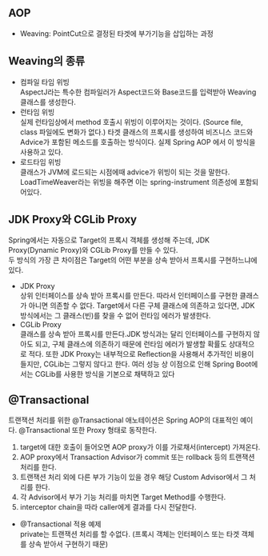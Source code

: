 ## AOP<br>
* Weaving: PointCut으로 결정된 타겟에 부가기능을 삽입하는 과정<br>

## Weaving의 종류<br>
* 컴파일 타임 위빙<br>
AspectJ라는 특수한 컴파일러가 Aspect코드와 Base코드를 입력받아 Weaving클래스를 생성한다.
* 런타임 위빙<br>
실제 런타임상에서 method 호출시 위빙이 이루어지는 것이다. (Source file, class 파일에도 변화가 없다.) 
타겟 클래스의 프록시를 생성하여 비즈니스 코드와 Advice가 포함된 메소드를 호출하는 방식이다. 실제 Spring AOP 에서 이 방식을 사용하고 있다.
* 로드타임 위빙<br>
클래스가 JVM에 로드되는 시점에때 advice가 위빙이 되는 것을 말한다.
LoadTimeWeaver라는 위빙을 해주면 이는 spring-instrument 의존성에 포함되어있다.

## JDK Proxy와 CGLib Proxy<br>
Spring에서는 자동으로 Target의 프록시 객체를 생성해 주는데, JDK Proxy(Dynamic Proxy)와 CGLib Proxy를 만들 수 있다.<br>
두 방식의 가장 큰 차이점은 Target의 어떤 부분을 상속 받아서 프록시를 구현하느냐에 있다.<br>
* JDK Proxy<br>
상위 인터페이스를 상속 받아 프록시를 만든다. 따라서 인터페이스를 구현한 클래스가 아니면 의존할 수 없다.
Target에서 다른 구체 클래스에 의존하고 있다면, JDK 방식에서는 그 클래스(빈)를 찾을 수 없어 런타임 에러가 발생한다.
* CGLib Proxy<br>
클래스를 상속 받아 프록시를 만든다.JDK 방식과는 달리 인터페이스를 구현하지 않아도 되고, 구체 클래스에 의존하기 때문에 런타임 에러가 발생할 확률도 상대적으로 적다. 또한 JDK Proxy는 내부적으로 Reflection을 사용해서 추가적인 비용이 들지만, CGLib는 그렇지 않다고 한다. 여러 성능 상 이점으로 인해 Spring Boot에서는 CGLib를 사용한 방식을 기본으로 채택하고 있다

## @Transactional<br>
트랜잭션 처리를 위한 @Transactional 애노테이션은 Spring AOP의 대표적인 예이다. 
@Transactional 또한 Proxy 형태로 동작한다.<br>
1. target에 대한 호출이 들어오면 AOP proxy가 이를 가로채서(intercept) 가져온다.<br>
2. AOP proxy에서 Transaction Advisor가 commit 또는 rollback 등의 트랜잭션 처리를 한다.<br>
3. 트랜잭션 처리 외에 다른 부가 기능이 있을 경우 해당 Custom Advisor에서 그 처리를 한다.<br>
4. 각 Advisor에서 부가 기능 처리를 마치면 Target Method를 수행한다.<br>
5. interceptor chain을 따라 caller에게 결과를 다시 전달한다.<br>

* @Transactional 적용 예제<br>
private는 트랜잭션 처리를 할 수없다. (프록시 객체는 인터페이스 또는 타겟 객체를 상속 받아서 구현하기 때문)<br>

